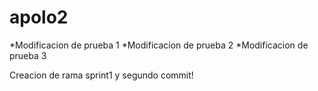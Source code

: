# apolo2
*Modificacion de prueba 1
*Modificacion de prueba 2
*Modificacion de prueba 3

Creacion de rama sprint1 y segundo commit!